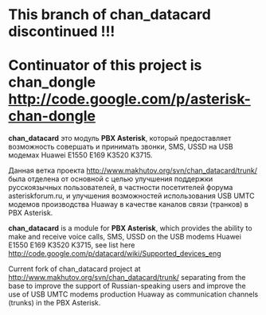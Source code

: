 <h1>
This branch of chan_datacard discontinued !!!<br>
<br>
Continuator of this project  is chan_dongle<br>
<a href='http://code.google.com/p/asterisk-chan-dongle'>http://code.google.com/p/asterisk-chan-dongle</a>

</h1>





**chan\_datacard** это модуль **PBX Asterisk**, который предоставляет возможность совершать и принимать звонки, SMS, USSD на USB модемах Huawei E1550 E169 K3520 K3715.

Данная ветка проекта http://www.makhutov.org/svn/chan_datacard/trunk/ была отделена от основной с целью улучшения поддержки русскоязычных пользователей, в частности посетителей форума asteriskforum.ru, и улучшения возможностей использования USB UMTC модемов производства Huaway в качестве каналов связи (транков) в PBX Asterisk.


**chan\_datacard** is a module for **PBX Asterisk**, which provides the ability to make and receive voice calls, SMS, USSD on the USB modems Huawei E1550 E169 K3520 K3715, see list here http://code.google.com/p/datacard/wiki/Supported_devices_eng

Current fork of chan\_datacard project at http://www.makhutov.org/svn/chan_datacard/trunk/ separating from the base to improve the support of Russian-speaking users and improve the use of USB UMTC modems production Huaway as communication channels (trunks) in the PBX Asterisk.



